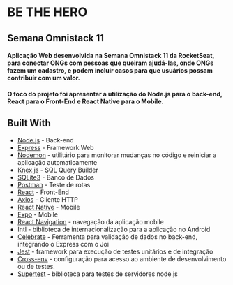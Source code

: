 # BE THE HERO

## Semana Omnistack 11

#### Aplicação Web desenvolvida na Semana Omnistack 11 da RocketSeat, para conectar ONGs com pessoas que queiram ajudá-las, onde ONGs fazem um cadastro, e podem incluir casos para que usuários possam contribuir com um valor.
#### O foco do projeto foi apresentar a utilização do Node.js para o back-end, React para o Front-End e React Native para o Mobile.

## Built With
* [Node.js](https://nodejs.org/en/) - Back-end
* [Express](https://expressjs.com/pt-br/) - Framework Web
* [Nodemon](https://nodemon.io/) - utilitário para monitorar mudanças no código e reiniciar a aplicação automaticamente
* [Knex.js](http://knexjs.org/) - SQL Query Builder
* [SQLite3](https://www.sqlite.org/) - Banco de Dados
* [Postman](https://www.postman.com/) - Teste de rotas
* [React](https://pt-br.reactjs.org/) - Front-End
* [Axios](https://www.npmjs.com/package/axios) - Cliente HTTP
* [React Native](https://reactnative.dev/) - Mobile
* [Expo](https://expo.io/) - Mobile
* [React Navigation](https://reactnavigation.org/) - navegação da aplicação mobile
* Intl - biblioteca de internacionalização para a aplicação no Android
* [Celebrate](https://github.com/arb/celebrate) - Ferramenta para validação de dados no back-end, integrando o Express com o Joi
* [Jest](https://jestjs.io/) - framework para execução de testes unitários e de integração
* [Cross-env](https://github.com/kentcdodds/cross-env) - configuração para acesso ao ambiente de desenvolvimento ou de testes.
* [Supertest](https://github.com/visionmedia/supertest) - biblioteca para testes de servidores node.js
